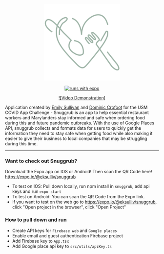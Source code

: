 <div align="center">
  <a href="https://expo.io/@eksulliv/snuggrub">
    <img src="https://github.com/crofoot/snuggrub/raw/master/resources/icon.png" width="250" height="250">
  </a>
<div>

[![runs with expo](https://img.shields.io/badge/Runs%20with%20Expo-000.svg?style=flat&logo=EXPO&labelColor=ffffff&logoColor=000)](https://expo.io/@eksulliv/snuggrub)

[![Video Demonstration]](<a href="https://expo.io/@eksulliv/snuggrub">)

</div>
</div>

Application created by [Emily Sullivan](https://www.linkedin.com/in/emily-s-412b5693/) and [Dominic Crofoot](https://www.linkedin.com/in/dominic-crofoot-200756112/) for the USM COVID App Challenge - Snuggrub is an app to help essential restaurant workers and Marylanders stay informed and safe when ordering food during this and future pandemic outbreaks. With the use of Google Places API, snuggrub collects and formats data for users to quickly get the information they need to stay safe when getting food while also making it easier to give their business to local companies that may be struggling during this time.

<hr />

### Want to check out Snuggrub?

Download the Expo app on IOS or Android! Then scan the QR Code here! https://expo.io/@eksulliv/snuggrub
* To test on IOS: Pull down locally, run npm install in `snuggrub`, add api keys and run `expo start`
* To test on Android: You can scan the QR Code from the Expo link.
* If you want to test on the web go to https://expo.io/@eksulliv/snuggrub, click "Open project in the browser", click "Open Project"

### How to pull down and run

- Create API keys for `Firebase web` and `Google places`
- Enable email and guest authentication Firebase project
- Add Firebase key to `App.tsx`
- Add Google place api key to `src/utils/apiKey.ts`
